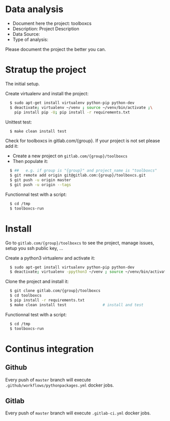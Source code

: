 # Data analysis
- Document here the project: toolboxcs
- Description: Project Description
- Data Source:
- Type of analysis:

Please document the project the better you can.

# Stratup the project

The initial setup.

Create virtualenv and install the project:
```bash
  $ sudo apt-get install virtualenv python-pip python-dev
  $ deactivate; virtualenv ~/venv ; source ~/venv/bin/activate ;\
    pip install pip -U; pip install -r requirements.txt
```

Unittest test:
```bash
  $ make clean install test
```

Check for toolboxcs in gitlab.com/{group}.
If your project is not set please add it:

- Create a new project on `gitlab.com/{group}/toolboxcs`
- Then populate it:

```bash
  $ ##   e.g. if group is "{group}" and project_name is "toolboxcs"
  $ git remote add origin git@gitlab.com:{group}/toolboxcs.git
  $ git push -u origin master
  $ git push -u origin --tags
```

Functionnal test with a script:
```bash
  $ cd /tmp
  $ toolboxcs-run
```
# Install
Go to `gitlab.com/{group}/toolboxcs` to see the project, manage issues,
setup you ssh public key, ...

Create a python3 virtualenv and activate it:
```bash
  $ sudo apt-get install virtualenv python-pip python-dev
  $ deactivate; virtualenv -ppython3 ~/venv ; source ~/venv/bin/activate
```

Clone the project and install it:
```bash
  $ git clone gitlab.com/{group}/toolboxcs
  $ cd toolboxcs
  $ pip install -r requirements.txt
  $ make clean install test                # install and test
```
Functionnal test with a script:
```bash
  $ cd /tmp
  $ toolboxcs-run
``` 

# Continus integration
## Github 
Every push of `master` branch will execute `.github/workflows/pythonpackages.yml` docker jobs.
## Gitlab
Every push of `master` branch will execute `.gitlab-ci.yml` docker jobs.
